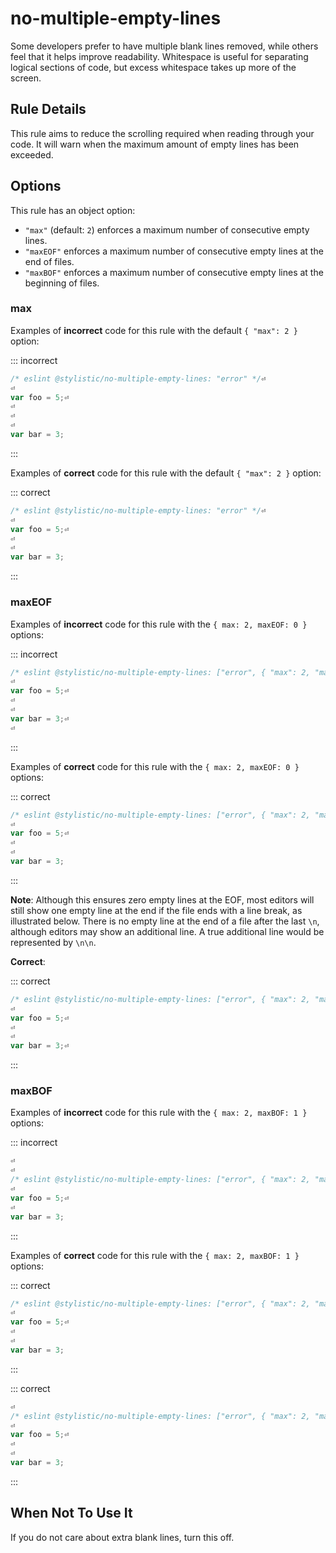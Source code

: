 ---
---

# no-multiple-empty-lines

Some developers prefer to have multiple blank lines removed, while others feel that it helps improve readability. Whitespace is useful for separating logical sections of code, but excess whitespace takes up more of the screen.

## Rule Details

This rule aims to reduce the scrolling required when reading through your code. It will warn when the maximum amount of empty lines has been exceeded.

## Options

This rule has an object option:

- `"max"` (default: `2`) enforces a maximum number of consecutive empty lines.
- `"maxEOF"` enforces a maximum number of consecutive empty lines at the end of files.
- `"maxBOF"` enforces a maximum number of consecutive empty lines at the beginning of files.

### max

Examples of **incorrect** code for this rule with the default `{ "max": 2 }` option:

::: incorrect

```js
/* eslint @stylistic/no-multiple-empty-lines: "error" */⏎
⏎
var foo = 5;⏎
⏎
⏎
⏎
var bar = 3;
```

:::

Examples of **correct** code for this rule with the default `{ "max": 2 }` option:

::: correct

```js
/* eslint @stylistic/no-multiple-empty-lines: "error" */⏎
⏎
var foo = 5;⏎
⏎
⏎
var bar = 3;
```

:::

### maxEOF

Examples of **incorrect** code for this rule with the `{ max: 2, maxEOF: 0 }` options:

::: incorrect

```js
/* eslint @stylistic/no-multiple-empty-lines: ["error", { "max": 2, "maxEOF": 0 }] */⏎
⏎
var foo = 5;⏎
⏎
⏎
var bar = 3;⏎
⏎

```

:::

Examples of **correct** code for this rule with the `{ max: 2, maxEOF: 0 }` options:

::: correct

```js
/* eslint @stylistic/no-multiple-empty-lines: ["error", { "max": 2, "maxEOF": 0 }] */⏎
⏎
var foo = 5;⏎
⏎
⏎
var bar = 3;
```

:::

**Note**: Although this ensures zero empty lines at the EOF, most editors will still show one empty line at the end if the file ends with a line break, as illustrated below. There is no empty line at the end of a file after the last `\n`, although editors may show an additional line. A true additional line would be represented by `\n\n`.

**Correct**:

::: correct

```js
/* eslint @stylistic/no-multiple-empty-lines: ["error", { "max": 2, "maxEOF": 0 }] */⏎
⏎
var foo = 5;⏎
⏎
⏎
var bar = 3;⏎

```

:::

### maxBOF

Examples of **incorrect** code for this rule with the `{ max: 2, maxBOF: 1 }` options:

::: incorrect

```js
⏎
⏎
/* eslint @stylistic/no-multiple-empty-lines: ["error", { "max": 2, "maxBOF": 1 }] */⏎
⏎
var foo = 5;⏎
⏎
var bar = 3;
```

:::

Examples of **correct** code for this rule with the `{ max: 2, maxBOF: 1 }` options:

::: correct

```js
/* eslint @stylistic/no-multiple-empty-lines: ["error", { "max": 2, "maxBOF": 1}] */⏎
⏎
var foo = 5;⏎
⏎
⏎
var bar = 3;
```

:::

::: correct

```js
⏎
/* eslint @stylistic/no-multiple-empty-lines: ["error", { "max": 2, "maxBOF": 1}] */⏎
⏎
var foo = 5;⏎
⏎
⏎
var bar = 3;
```

:::

## When Not To Use It

If you do not care about extra blank lines, turn this off.
